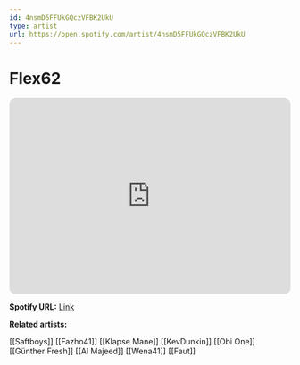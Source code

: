 ```yaml
---
id: 4nsmD5FFUkGQczVFBK2UkU
type: artist
url: https://open.spotify.com/artist/4nsmD5FFUkGQczVFBK2UkU
---
```

# Flex62

<iframe style="border-radius:12px" src="https://open.spotify.com/embed/artist/4nsmD5FFUkGQczVFBK2UkU" width="100%" height="352" frameBorder="0" allowfullscreen="" allow="autoplay; clipboard-write; encrypted-media; fullscreen; picture-in-picture" loading="lazy"></iframe>

**Spotify URL:** [Link](https://open.spotify.com/artist/4nsmD5FFUkGQczVFBK2UkU)

**Related artists:**

[[Saftboys]]
[[Fazho41]]
[[Klapse Mane]]
[[KevDunkin]]
[[Obi One]]
[[Günther Fresh]]
[[Al Majeed]]
[[Wena41]]
[[Faut]]
